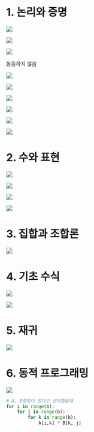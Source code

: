 



# 1. 논리와 증명







![](./img/1_2.png)





![](img\2_2.png)



![](img\3_2.png)

동등하지 않음





![](img\1_4_2.png)









![](./img/1_5.png)





![](./img/1_7.png)



![](./img/1_9.png)











![](./img/1_11.png)









![](./img/1_12.png)









# 2. 수와 표현



![](./img/2_22.png)











![](./img/2_3.png)



![](./img/2_4.png)



![](./img/2_5.png)














# 3. 집합과 조합론







![](./img/3_16.png)











# 4. 기초 수식





![](./img/4_10.png)



![](./img/4_8.png)














# 5. 재귀

![](./img/5_2.png)

### 









 # 6.  동적 프로그래밍



![](img\6_3_1.png)



```python
# A, B행렬이 있다고 생각했을때
for i in range(b):
    for j in range(b):
        for k in range(b):
            A[i,k] * B[k, j]
   
```

